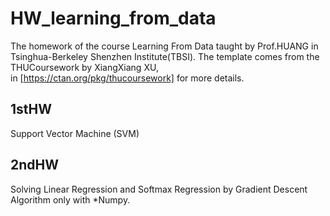 # HW_learning_from_data
The homework of the course Learning From Data taught by Prof.HUANG in Tsinghua-Berkeley Shenzhen Institute(TBSI).
The template comes from the THUCoursework by XiangXiang XU,  
in [https://ctan.org/pkg/thucoursework] for more details.  
## 1stHW ##
Support Vector Machine (SVM)  
## 2ndHW ##
Solving Linear Regression and Softmax Regression by Gradient Descent Algorithm only with *Numpy.  


